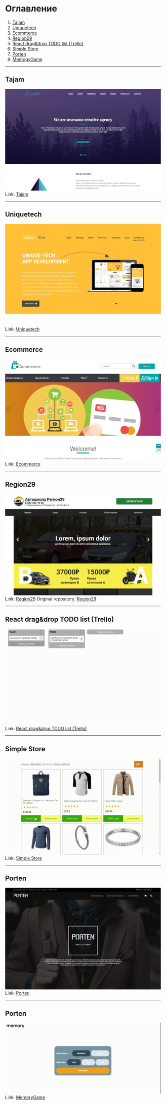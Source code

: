 # Оглавление
1. [Tajam](https://github.com/LaDIp/LaDIp.github.io/#tajam)
2. [Uniquetech](https://github.com/LaDIp/LaDIp.github.io/#uniquetech)
3. [Ecommerce](https://github.com/LaDIp/LaDIp.github.io/#ecommerce)
4. [Region29](https://github.com/LaDIp/LaDIp.github.io/#region29)
5. [React drag&drop TODO list (Trello)](https://github.com/LaDIp/LaDIp.github.io/#react-dragdrop-todo-list-trello)
6. [Simple Store](https://github.com/LaDIp/LaDIp.github.io/#simple-store)
7. [Porten](https://github.com/LaDIp/LaDIp.github.io/#porten)
8. [MemogyGame](https://github.com/LaDIp/LaDIp.github.io/#memory-game)
____
## Tajam
![](https://github.com/LaDIp/LaDIp.github.io/blob/master/images/tajam.jpg)
Link: [Tajam](https://LaDIp.github.io/tajam)
____
## Uniquetech
![](https://github.com/LaDIp/LaDIp.github.io/blob/master/images/uniquetech.jpg)
Link: [Uniquetech](https://LaDIp.github.io/uniquetech)
____
## Ecommerce
![](https://github.com/LaDIp/LaDIp.github.io/blob/master/images/ecommerce.jpg)
Link: [Ecommerce](https://LaDIp.github.io/ecommerce)
____
## Region29
![](https://github.com/LaDIp/LaDIp.github.io/blob/master/images/region29.jpg)
Link: [Region29](https://LaDIp.github.io/region29)
Original repository: [Region29](https://github.com/Progromisters/region29)
____
## React drag&drop TODO list (Trello)
![](https://github.com/LaDIp/LaDIp.github.io/blob/master/images/react_dnd_todo.gif)
Link: [React drag&drop TODO list (Trello)](https://LaDIp.github.io/react_dnd_todo)
____
## Simple Store
![](https://github.com/LaDIp/LaDIp.github.io/blob/master/images/simple_store.gif)
Link: [Simple Store](https://LaDIp.github.io/simple_store)
____
## Porten
![](https://github.com/LaDIp/LaDIp.github.io/blob/master/images/porten.jpg)
Link: [Porten](https://LaDIp.github.io/porten)
____
## Porten
![](https://github.com/LaDIp/LaDIp.github.io/blob/master/images/memory-game.gif)
Link: [MemoryGame](https://LaDIp.github.io/memory-game)
